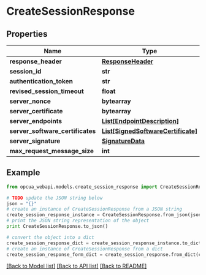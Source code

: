 # CreateSessionResponse


## Properties
Name | Type | Description | Notes
------------ | ------------- | ------------- | -------------
**response_header** | [**ResponseHeader**](ResponseHeader.md) |  | [optional] 
**session_id** | **str** |  | [optional] 
**authentication_token** | **str** |  | [optional] 
**revised_session_timeout** | **float** |  | [optional] 
**server_nonce** | **bytearray** |  | [optional] 
**server_certificate** | **bytearray** |  | [optional] 
**server_endpoints** | [**List[EndpointDescription]**](EndpointDescription.md) |  | [optional] 
**server_software_certificates** | [**List[SignedSoftwareCertificate]**](SignedSoftwareCertificate.md) |  | [optional] 
**server_signature** | [**SignatureData**](SignatureData.md) |  | [optional] 
**max_request_message_size** | **int** |  | [optional] 

## Example

```python
from opcua_webapi.models.create_session_response import CreateSessionResponse

# TODO update the JSON string below
json = "{}"
# create an instance of CreateSessionResponse from a JSON string
create_session_response_instance = CreateSessionResponse.from_json(json)
# print the JSON string representation of the object
print CreateSessionResponse.to_json()

# convert the object into a dict
create_session_response_dict = create_session_response_instance.to_dict()
# create an instance of CreateSessionResponse from a dict
create_session_response_form_dict = create_session_response.from_dict(create_session_response_dict)
```
[[Back to Model list]](../README.md#documentation-for-models) [[Back to API list]](../README.md#documentation-for-api-endpoints) [[Back to README]](../README.md)


